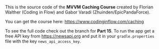 This is the source code of the **MVVM Caching Course** created by Florian Walther (Coding in Flow) and Gabor Varadi (Zhuinden/EpicPandaForce). 

You can get the course here: https://www.codinginflow.com/caching

To see the full code check out the branch for **Part 15**. To run the app get a free API key from https://newsapi.org and put it in your `gradle.properties` file with the key `news_api_access_key`.
